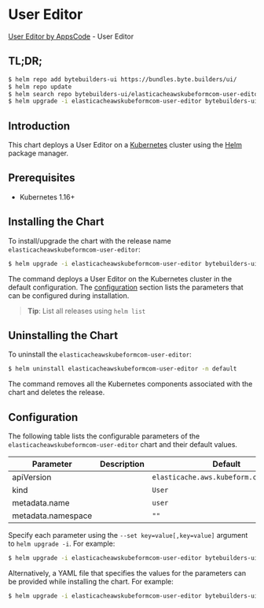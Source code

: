# User Editor

[User Editor by AppsCode](https://byte.builders) - User Editor

## TL;DR;

```bash
$ helm repo add bytebuilders-ui https://bundles.byte.builders/ui/
$ helm repo update
$ helm search repo bytebuilders-ui/elasticacheawskubeformcom-user-editor --version=v0.4.17
$ helm upgrade -i elasticacheawskubeformcom-user-editor bytebuilders-ui/elasticacheawskubeformcom-user-editor -n default --create-namespace --version=v0.4.17
```

## Introduction

This chart deploys a User Editor on a [Kubernetes](http://kubernetes.io) cluster using the [Helm](https://helm.sh) package manager.

## Prerequisites

- Kubernetes 1.16+

## Installing the Chart

To install/upgrade the chart with the release name `elasticacheawskubeformcom-user-editor`:

```bash
$ helm upgrade -i elasticacheawskubeformcom-user-editor bytebuilders-ui/elasticacheawskubeformcom-user-editor -n default --create-namespace --version=v0.4.17
```

The command deploys a User Editor on the Kubernetes cluster in the default configuration. The [configuration](#configuration) section lists the parameters that can be configured during installation.

> **Tip**: List all releases using `helm list`

## Uninstalling the Chart

To uninstall the `elasticacheawskubeformcom-user-editor`:

```bash
$ helm uninstall elasticacheawskubeformcom-user-editor -n default
```

The command removes all the Kubernetes components associated with the chart and deletes the release.

## Configuration

The following table lists the configurable parameters of the `elasticacheawskubeformcom-user-editor` chart and their default values.

|     Parameter      | Description |                      Default                       |
|--------------------|-------------|----------------------------------------------------|
| apiVersion         |             | <code>elasticache.aws.kubeform.com/v1alpha1</code> |
| kind               |             | <code>User</code>                                  |
| metadata.name      |             | <code>user</code>                                  |
| metadata.namespace |             | <code>""</code>                                    |


Specify each parameter using the `--set key=value[,key=value]` argument to `helm upgrade -i`. For example:

```bash
$ helm upgrade -i elasticacheawskubeformcom-user-editor bytebuilders-ui/elasticacheawskubeformcom-user-editor -n default --create-namespace --version=v0.4.17 --set apiVersion=elasticache.aws.kubeform.com/v1alpha1
```

Alternatively, a YAML file that specifies the values for the parameters can be provided while
installing the chart. For example:

```bash
$ helm upgrade -i elasticacheawskubeformcom-user-editor bytebuilders-ui/elasticacheawskubeformcom-user-editor -n default --create-namespace --version=v0.4.17 --values values.yaml
```
